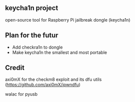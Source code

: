 ## keycha1n project

open-source tool for Raspberry Pi jailbreak dongle (keycha1n)

## Plan for the futur

- Add checkra1n to dongle
- Make keycha1n the smallest and most portable

## Credit

axi0mX for the checkm8 exploit and its dfu utils (https://github.com/axi0mX/ipwndfu)

walac for pyusb
